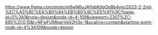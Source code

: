 https://www.figma.com/proto/m6wN6uJAYqbKdgOpBb4yjo/2023-2-2nd-%EC%A3%BC%EA%B0%84%EB%B0%9C%ED%91%9C?page-id=0%3A1&type=design&node-id=4-109&viewport=2307%2C-665%2C0.15&t=NFwFUMbwrVeS2H3s-1&scaling=contain&starting-point-node-id=4%3A109&mode=design
